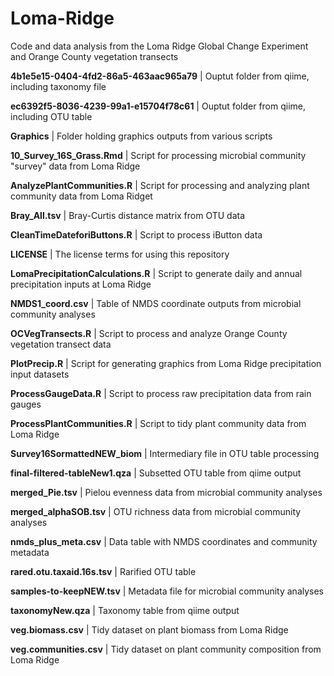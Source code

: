 # Loma-Ridge
Code and data analysis from the Loma Ridge Global Change Experiment and Orange County vegetation transects

<b>4b1e5e15-0404-4fd2-86a5-463aac965a79</b> | 
Ouptut folder from qiime, including taxonomy file

<b>ec6392f5-8036-4239-99a1-e15704f78c61</b> | 
Ouptut folder from qiime, including OTU table

<b>Graphics</b> | 
Folder holding graphics outputs from various scripts

<b>10_Survey_16S_Grass.Rmd</b> | 
Script for processing microbial community "survey" data from Loma Ridge

<b>AnalyzePlantCommunities.R</b> | 
Script for processing and analyzing plant community data from Loma Ridget

<b>Bray_All.tsv</b> | 
Bray-Curtis distance matrix from OTU data

<b>CleanTimeDateforiButtons.R</b> | 
Script to process iButton data

<b>LICENSE</b> | 
The license terms for using this repository

<b>LomaPrecipitationCalculations.R</b> | 
Script to generate daily and annual precipitation inputs at Loma Ridge

<b>NMDS1_coord.csv</b> | 
Table of NMDS coordinate outputs from microbial community analyses

<b>OCVegTransects.R</b> | 
Script to process and analyze Orange County vegetation transect data

<b>PlotPrecip.R</b> | 
Script for generating graphics from Loma Ridge precipitation input datasets

<b>ProcessGaugeData.R</b> | 
Script to process raw precipitation data from rain gauges

<b>ProcessPlantCommunities.R</b> | 
Script to tidy plant community data from Loma Ridge

<b>Survey16SormattedNEW_biom</b> | 
Intermediary file in OTU table processing

<b>final-filtered-tableNew1.qza</b> | 
Subsetted OTU table from qiime output

<b>merged_Pie.tsv</b> | 
Pielou evenness data from microbial community analyses

<b>merged_alphaSOB.tsv</b> | 
OTU richness data from microbial community analyses

<b>nmds_plus_meta.csv</b> | 
Data table with NMDS coordinates and community metadata

<b>rared.otu.taxaid.16s.tsv</b> | 
Rarified OTU table

<b>samples-to-keepNEW.tsv</b> | 
Metadata file for microbial community analyses

<b>taxonomyNew.qza</b> | 
Taxonomy table from qiime output

<b>veg.biomass.csv</b> | 
Tidy dataset on plant biomass from Loma Ridge

<b>veg.communities.csv</b> | 
Tidy dataset on plant community composition from Loma Ridge